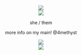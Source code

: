 <div align="center">
      <img src="https://files.catbox.moe/9pamlq.png">
</div>

<div align="center">
      <img src="https://files.catbox.moe/e6lpzy.png">
</div>

<p align="center">
  she / them
</p>
<p align="center">
  more info on my main! @4methyst
</p>



<div align="center">
      <img src="https://komarev.com/ghpvc/?username=axoable&color=green&style=flat-square&label=_✧_">
</div>

<div align="center">
      <img src="https://files.catbox.moe/9pamlq.png">
</div>
